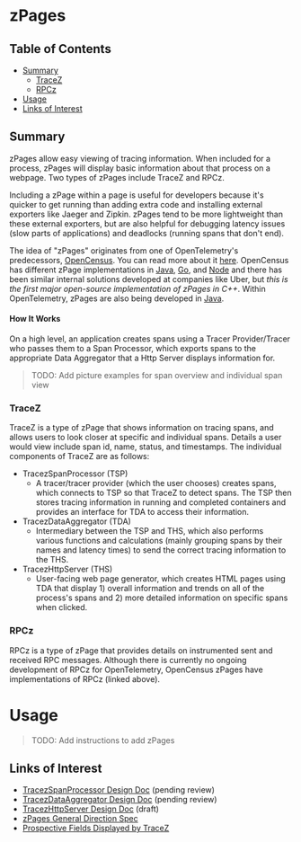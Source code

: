 # zPages

## Table of Contents
- [Summary](#summary)
  - [TraceZ](#tracez)
  - [RPCz](#rpcz)
- [Usage](#usage)
- [Links of Interest](#links-of-interest)

## Summary
zPages allow easy viewing of tracing information. When included for a process, zPages will display basic information about that process on a webpage. Two types of zPages include TraceZ and RPCz.

Including a zPage within a page is useful for developers because it's quicker to get running than adding extra code and installing external exporters like Jaeger and Zipkin. zPages tend to be more lightweight than these external exporters, but are also helpful for debugging latency issues (slow parts of applications) and deadlocks (running spans that don't end).

The idea of "zPages" originates from one of OpenTelemetry's predecessors, [OpenCensus](https://opencensus.io/). You can read more about it [here](https://opencensus.io/zpages). OpenCensus has different zPage implementations in [Java](https://opencensus.io/zpages/java/), [Go](https://opencensus.io/zpages/go/), and [Node](https://opencensus.io/zpages/node/) and there has been similar internal solutions developed at companies like Uber, but *this is the first major open-source implementation of zPages in C++*. Within OpenTelemetry, zPages are also being developed in [Java](https://github.com/open-telemetry/opentelemetry-java).

#### How It Works
On a high level, an application creates spans using a Tracer Provider/Tracer who passes them to a Span Processor, which exports spans to the appropriate Data Aggregator that a Http Server displays information for.

> TODO: Add picture examples for span overview and individual span view

### TraceZ
TraceZ is a type of zPage that shows information on tracing spans, and allows users to look closer at specific and individual spans. Details a user would view include span id, name, status, and timestamps. The individual components of TraceZ are as follows:

- TracezSpanProcessor (TSP)
  - A tracer/tracer provider (which the user chooses) creates spans, which connects to TSP so that TraceZ to detect spans. The TSP then stores tracing information in running and completed containers and provides an interface for TDA to access their information.
- TracezDataAggregator (TDA)
  - Intermediary between the TSP and THS, which also performs various functions and calculations (mainly grouping spans by their names and latency times) to send the correct tracing information to the THS.
- TracezHttpServer (THS)
  - User-facing web page generator, which creates HTML pages using TDA that display 1) overall information and trends on all of the process's spans and 2) more detailed information on specific spans when clicked.

### RPCz
RPCz is a type of zPage that provides details on instrumented sent and received RPC messages. Although there is currently no ongoing development of RPCz for OpenTelemetry, OpenCensus zPages have implementations of RPCz (linked above).

# Usage

> TODO: Add instructions to add zPages

## Links of Interest
- [TracezSpanProcessor Design Doc](https://docs.google.com/document/d/1kO4iZARYyr-EGBlY2VNM3ELU3iw6ZrC58Omup_YT-fU/edit#) (pending review)
- [TracezDataAggregator Design Doc](https://docs.google.com/document/d/1ziKFgvhXFfRXZjOlAHQRR-TzcNcTXzg1p2I9oPCEIoU/edit?ts=5ef0d177#heading=h.5irk4csrpu0y) (pending review)
- [TracezHttpServer Design Doc](https://docs.google.com/document/d/1U1V8QZ5LtGl4Mich-aJ6KZGLHrMIE8pWyspmzvnIefI/edit#) (draft)
- [zPages General Direction Spec](https://github.com/open-telemetry/oteps/blob/master/text/0110-z-pages.md)
- [Prospective Fields Displayed by
  TraceZ](https://github.com/open-telemetry/opentelemetry-cpp/blob/master/sdk/include/opentelemetry/sdk/trace/span_data.h)
